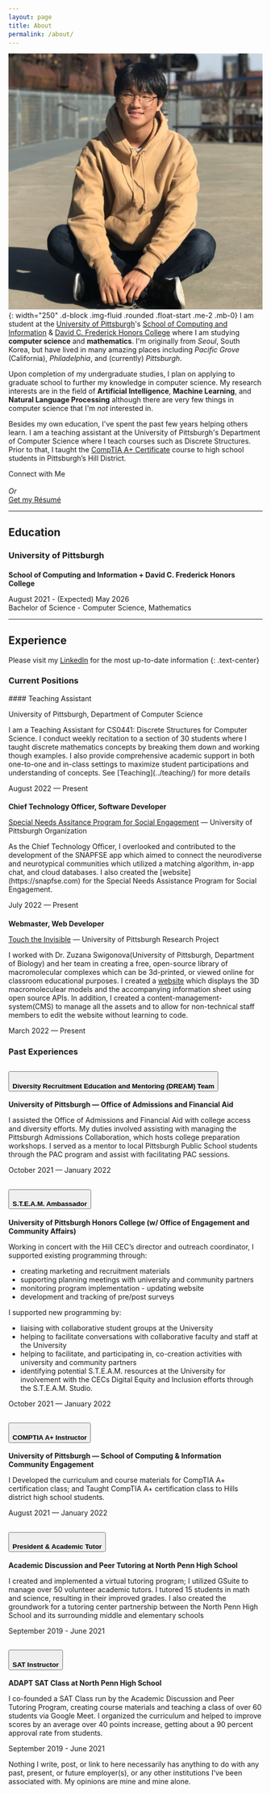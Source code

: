 ```yaml
---
layout: page
title: About
permalink: /about/
---
```

![Shinwoo Kim](../assets/img/profile.jpg){: width="250" .d-block .img-fluid .rounded .float-start .me-2 .mb-0} I am student at the [University of Pittsburgh](https://pitt.edu)'s [School of Computing and Information](https://sci.pitt.edu) & [David C. Frederick Honors College](https://www.frederickhonors.pitt.edu/) where I am studying **computer science** and **mathematics**. I'm originally from *Seoul*, South Korea, but have lived in many amazing places including *Pacific Grove* (California), *Philadelphia*, and (currently) *Pittsburgh*.  

Upon completion of my undergraduate studies, I plan on applying to graduate school to further my knowledge in computer science. My research interests are in the field of **Artificial Intelligence**, **Machine Learning**, and **Natural Language Processing** although there are very few things in computer science that I'm *not* interested in.  

Besides my own education, I've spent the past few years helping others learn. I am a teaching assistant at the University of Pittsburgh's Department of Computer Science where I teach courses such as Discrete Structures. Prior to that, I taught the [CompTIA A+ Certificate](https://www.comptia.org/certifications/a) course to high school students in Pittsburgh’s Hill District.

<p class="text-center">Connect with Me
<br />
  <a class="social-icon" href="mailto:{{ site.email }}"><i class="fas fa-envelope"></i></a>
  <a class="social-icon" href="https://linkedin.com/in/{{ site.linkedin_username }}"> <i class="fab fa-linkedin-in"></i></a>
  <a class="social-icon" href="https://github.com/{{ site.github_username }}"><i class="fab fa-github"></i></a>
  <a class="social-icon" href="https://twitter.com/{{ site.twitter_username }}"><i class="fab fa-twitter"></i></a>
  <a class="social-icon" href="https://instagram.com/{{ site.instagram_username }}"><i class="fab fa-instagram"></i></a>
  <br /><em> Or </em><br />
  <a class="btn btn-outline-dark" href="{{ '/assets/Resume.pdf' | prepend: site.baseurl }}">Get my Résumé</a>
</p>

---

## Education

### <i class="pitt-icon"></i>University of Pittsburgh
#### School of Computing and Information + David C. Frederick Honors College
August 2021 - (Expected) May 2026  
Bachelor of Science - Computer Science, Mathematics  

---

## Experience
<style>
  h4{margin-bottom: 0 !important;}
</style>
Please visit my [LinkedIn](https://linkedin.com/in/kimshinwoo) for the most up-to-date information
{: .text-center}
### Current Positions
<div class="ms-4" markdown="1">
#### Teaching Assistant
<div class="d-flex flex-column flex-md-row justify-content-between mb-3">
  <div class="flex-grow-1">
    <p class="subheading mb-1">
      University of Pittsburgh, Department of Computer Science
    </p>
    <p class="mb-0" markdown="1"> I am a Teaching Assistant for CS0441: Discrete Structures for Computer Science. I conduct weekly recitation to a section of 30 students where I taught discrete mathematics concepts by breaking them down and working though examples. I also provide comprehensive academic support in both one-to-one and in-class settings to maximize student participations and understanding of concepts. See [Teaching](../teaching/) for more details</p>
  </div>
  <div class="flex-shrink-0">
    <span class="text-primary">August 2022 — Present</span>
  </div>
</div>

#### Chief Technology Officer, Software Developer
<div class="d-flex flex-column flex-md-row justify-content-between mb-3">
  <div class="flex-grow-1">
    <p class="subheading mb-1">
      <a href="https://snapfse.com">Special Needs Assitance Program for Social Engagement</a> — University of Pittsburgh Organization
    </p>
    <p class="mb-0" markdown="1">
      As the Chief Technology Officer, I overlooked and contributed to the development of the SNAPFSE app which aimed to connect the neurodiverse and neurotypical communities which utilized a matching algorithm, in-app chat, and cloud databases. I also created the [website](https://snapfse.com) for the Special Needs Assistance Program for Social Engagement.
 </p>
  </div>
  <div class="flex-shrink-0">
    <span class="text-primary">July 2022 — Present</span>
  </div>
</div>

#### Webmaster, Web Developer
<div class="d-flex flex-column flex-md-row justify-content-between mb-3">
  <div class="flex-grow-1">
    <p class="subheading mb-1">
      <a href="https://touchtheinvisible.com">Touch the Invisible</a> — University of Pittsburgh Research Project
    </p>
    <p class="mb-0"> I worked with Dr. Zuzana Swigonova(University of Pittsburgh, Department of Biology) and her team in creating a free, open-source library of macromolecular complexes which can be 3d-printed, or viewed online for classroom educational purposes. I created a <a href="https://touchtheinvisible.com">website</a> which displays the 3D macromoleculear models and the accompanying information sheet using open source APIs. In addition, I created a content-management-system(CMS) to manage all the assets and to allow for non-technical staff members to edit the website without learning to code. </p>
  </div>
  <div class="flex-shrink-0">
    <span class="text-primary">March 2022 — Present</span>
  </div>
</div>
</div>

### Past Experiences
<div class="accordion accordion-flush mb-0" id="accordionExample">
  <div class="accordion-item">
    <h2 class="accordion-header" id="headingOne">
      <button class="accordion-button collapsed" type="button" data-bs-toggle="collapse" data-bs-target="#collapseOne" aria-expanded="false" aria-controls="collapseOne">
        <h4>Diversity Recruitment Education and Mentoring (DREAM) Team</h4>
      </button>
    </h2>
    <div id="collapseOne" class="accordion-collapse collapse" aria-labelledby="headingOne" >
      <div class="accordion-body">
        <div class="d-flex flex-column flex-md-row justify-content-between mb-3">
          <div class="flex-grow-1">
            <p class="subheading mb-1"><strong>University of Pittsburgh — Office of Admissions and Financial Aid</strong></p>
            <p class="mb-0"> I assisted the Office of Admissions and Financial Aid with college access and diversity efforts. My duties involved assisting with managing the Pittsburgh Admissions Collaboration, which hosts college preparation workshops. I served as a mentor to local Pittsburgh Public School students through the PAC program and assist with facilitating PAC sessions. </p>
          </div>
          <div class="flex-shrink-0">
            <span class="text-primary">October 2021 — January 2022</span>
          </div>
        </div>
      </div>
    </div>
  </div>
  <div class="accordion-item">
    <h2 class="accordion-header" id="headingTwo">
      <button class="accordion-button collapsed" type="button" data-bs-toggle="collapse" data-bs-target="#collapseTwo" aria-expanded="false" aria-controls="collapseTwo">
        <h4>S.T.E.A.M. Ambassador</h4>
      </button>
    </h2>
    <div id="collapseTwo" class="accordion-collapse collapse" aria-labelledby="headingTwo">
      <div class="accordion-body">
        <div class="d-flex flex-column flex-md-row justify-content-between mb-3">
          <div class="flex-grow-1">
            <div class="subheading mb-1"><strong>University of Pittsburgh Honors College (w/ Office of Engagement and Community Affairs)</strong></div>
            <p class="mb-0"> Working in concert with the Hill CEC’s director and outreach coordinator, I supported existing programming through: </p>
            <ul class="mb-0">
              <li>creating marketing and recruitment materials</li>
              <li>supporting planning meetings with university and community partners</li>
              <li>monitoring program implementation - updating website</li>
              <li>development and tracking of pre/post surveys</li>
            </ul> I supported new programming by: <ul class="mb-0">
              <li>liaising with collaborative student groups at the University</li>
              <li>helping to facilitate conversations with collaborative faculty and staff at the University</li>
              <li>helping to facilitate, and participating in, co-creation activities with university and community partners</li>
              <li>identifying potential S.T.E.A.M. resources at the University for involvement with the CECs Digital Equity and Inclusion efforts through the S.T.E.A.M. Studio.</li>
            </ul>
          </div>
          <div class="flex-shrink-0">
            <span class="text-primary">October 2021 — January 2022</span>
          </div>
        </div>
      </div>
    </div>
  </div>
  <div class="accordion-item">
    <h2 class="accordion-header" id="headingThree">
      <button class="accordion-button collapsed" type="button" data-bs-toggle="collapse" data-bs-target="#collapseThree" aria-expanded="false" aria-controls="collapseThree">
        <h4>COMPTIA A+ Instructor</h4>
      </button>
    </h2>
    <div id="collapseThree" class="accordion-collapse collapse" aria-labelledby="headingThree">
      <div class="accordion-body">
        <div class="d-flex flex-column flex-md-row justify-content-between mb-3">
          <div class="flex-grow-1">
            <div class="subheading mb-1"><strong>University of Pittsburgh — School of Computing & Information Community Engagement</strong></div>
            <p>I Developed the curriculum and course materials for CompTIA A+ certification class; and Taught CompTIA A+ certification class to Hills district high school students.</p>
          </div>
          <div class="flex-shrink-0">
            <span class="text-primary">August 2021 — January 2022</span>
          </div>
        </div>
      </div>
    </div>
  </div>
  <div class="accordion-item">
    <h2 class="accordion-header" id="headingFour">
      <button class="accordion-button collapsed" type="button" data-bs-toggle="collapse" data-bs-target="#collapseFour" aria-expanded="false" aria-controls="collapseFour">
        <h4>President & Academic Tutor</h4>
      </button>
    </h2>
    <div id="collapseFour" class="accordion-collapse collapse" aria-labelledby="headingThree">
      <div class="accordion-body">
        <div class="d-flex flex-column flex-md-row justify-content-between mb-3">
          <div class="flex-grow-1">
            <div class="subheading mb-1"><strong>Academic Discussion and Peer Tutoring at North Penn High School</strong></div>
            <p> I created and implemented a virtual tutoring program; I utilized GSuite to manage over 50 volunteer academic tutors. I tutored 15 students in math and science, resulting in their improved grades. I also created the groundwork for a tutoring center partnership between the North Penn High School and its surrounding middle and elementary schools </p>
          </div>
          <div class="flex-shrink-0">
            <span class="text-primary">September 2019 - June 2021</span>
          </div>
        </div>
      </div>
    </div>
  </div>
  <div class="accordion-item">
    <h2 class="accordion-header" id="headingFive">
      <button class="accordion-button collapsed" type="button" data-bs-toggle="collapse" data-bs-target="#collapseFive" aria-expanded="false" aria-controls="collapseFive">
        <h4>SAT Instructor</h4>
      </button>
    </h2>
    <div id="collapseFive" class="accordion-collapse collapse" aria-labelledby="headingThree">
      <div class="accordion-body">
        <div class="d-flex flex-column flex-md-row justify-content-between mb-3">
          <div class="flex-grow-1">
            <div class="subheading mb-1"><strong>ADAPT SAT Class at North Penn High School</strong ></div>
            <p>I co-founded a SAT Class run by the Academic Discussion and Peer Tutoring Program, creating course materials and teaching a class of over 60 students via Google Meet. I organized the curriculum and helped to improve scores by an average over 40 points increase, getting about a 90 percent approval rate from students. </p>
          </div>
          <div class="flex-shrink-0">
            <span class="text-primary">September 2019 - June 2021</span>
          </div>
        </div>
      </div>
    </div>
  </div>
</div>

Nothing I write, post, or link to here necessarily has anything to do with any past, present, or future employer(s), or any other institutions I've been associated with. My opinions are mine and mine alone.


<link rel="stylesheet" href="{{"/assets/icons.css" | absolute_url }}">